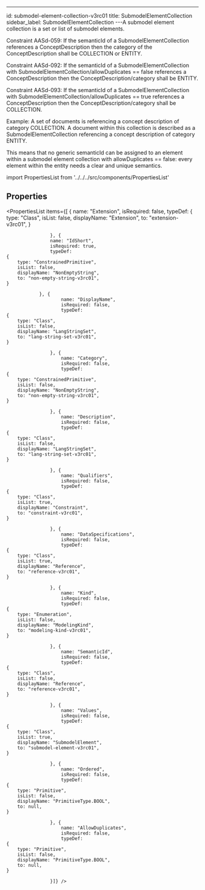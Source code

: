 --- 
id: submodel-element-collection-v3rc01 
title: SubmodelElementCollection 
sidebar_label: SubmodelElementCollection 
---A submodel element collection is a set or list of submodel elements.

<div>
<p>Constraint AASd-059: If the semanticId of a SubmodelElementCollection references a
ConceptDescription then the category of the ConceptDescription shall be COLLECTION
or ENTITY.</p>
<p>Constraint AASd-092: If the semanticId of a SubmodelElementCollection with
SubmodelElementCollection/allowDuplicates == false references a ConceptDescription
then the ConceptDescription/category shall be ENTITY.</p>
<p>Constraint AASd-093: If the semanticId of a SubmodelElementCollection with
SubmodelElementCollection/allowDuplicates == true references a ConceptDescription
then the ConceptDescription/category shall be COLLECTION.</p>
<p>Example: A set of documents is referencing a concept description of category
COLLECTION. A document within this collection is described as
a SubmodelElementCollection referencing a concept description of category ENTITY.</p>
<p>This means that no generic semanticId can be assigned to an element within
a submodel element collection with allowDuplicates == false: every element within
the entity needs a clear and unique semantics.</p>
</div>

import PropertiesList from '../../../src/components/PropertiesList' 

## Properties 

<PropertiesList items={[ 
{
                        name: "Extension",
                        isRequired: false,
                        typeDef: 
    {
        type: "Class",
        isList: false,
        displayName: "Extension",
        to: "extension-v3rc01",
    }
    
                    }, {
                    name: "IdShort",
                    isRequired: true,
                    typeDef: 
    {
        type: "ConstrainedPrimitive",
        isList: false,
        displayName: "NonEmptyString",
        to: "non-empty-string-v3rc01",
    }
    
                }, {
                        name: "DisplayName",
                        isRequired: false,
                        typeDef: 
    {
        type: "Class",
        isList: false,
        displayName: "LangStringSet",
        to: "lang-string-set-v3rc01",
    }
    
                    }, {
                        name: "Category",
                        isRequired: false,
                        typeDef: 
    {
        type: "ConstrainedPrimitive",
        isList: false,
        displayName: "NonEmptyString",
        to: "non-empty-string-v3rc01",
    }
    
                    }, {
                        name: "Description",
                        isRequired: false,
                        typeDef: 
    {
        type: "Class",
        isList: false,
        displayName: "LangStringSet",
        to: "lang-string-set-v3rc01",
    }
    
                    }, {
                        name: "Qualifiers",
                        isRequired: false,
                        typeDef: 
    {
        type: "Class",
        isList: true,
        displayName: "Constraint",
        to: "constraint-v3rc01",
    }
    
                    }, {
                        name: "DataSpecifications",
                        isRequired: false,
                        typeDef: 
    {
        type: "Class",
        isList: true,
        displayName: "Reference",
        to: "reference-v3rc01",
    }
    
                    }, {
                        name: "Kind",
                        isRequired: false,
                        typeDef: 
    {
        type: "Enumeration",
        isList: false,
        displayName: "ModelingKind",
        to: "modeling-kind-v3rc01",
    }
    
                    }, {
                        name: "SemanticId",
                        isRequired: false,
                        typeDef: 
    {
        type: "Class",
        isList: false,
        displayName: "Reference",
        to: "reference-v3rc01",
    }
    
                    }, {
                        name: "Values",
                        isRequired: false,
                        typeDef: 
    {
        type: "Class",
        isList: true,
        displayName: "SubmodelElement",
        to: "submodel-element-v3rc01",
    }
    
                    }, {
                        name: "Ordered",
                        isRequired: false,
                        typeDef: 
    {
        type: "Primitive",
        isList: false,
        displayName: "PrimitiveType.BOOL",
        to: null,
    }
    
                    }, {
                        name: "AllowDuplicates",
                        isRequired: false,
                        typeDef: 
    {
        type: "Primitive",
        isList: false,
        displayName: "PrimitiveType.BOOL",
        to: null,
    }
    
                    }]} /> 
 
